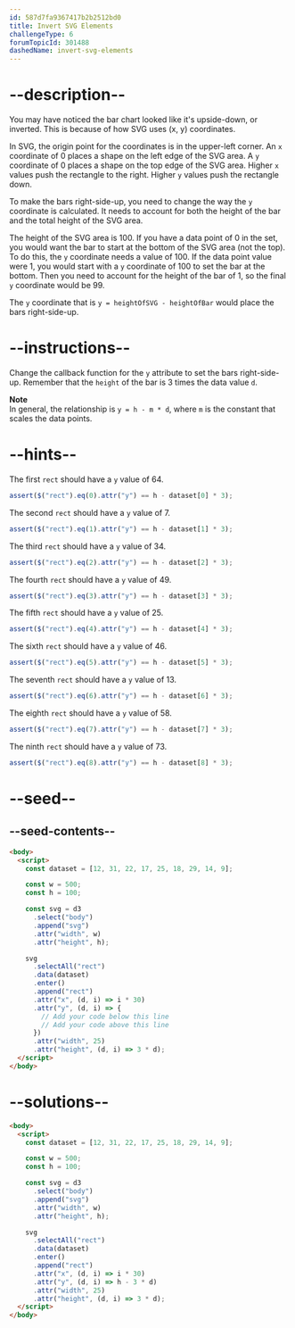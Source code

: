 ```yaml
---
id: 587d7fa9367417b2b2512bd0
title: Invert SVG Elements
challengeType: 6
forumTopicId: 301488
dashedName: invert-svg-elements
---
```


# --description--

You may have noticed the bar chart looked like it's upside-down, or inverted. This is because of how SVG uses (x, y) coordinates.

In SVG, the origin point for the coordinates is in the upper-left corner. An `x` coordinate of 0 places a shape on the left edge of the SVG area. A `y` coordinate of 0 places a shape on the top edge of the SVG area. Higher `x` values push the rectangle to the right. Higher `y` values push the rectangle down.

To make the bars right-side-up, you need to change the way the `y` coordinate is calculated. It needs to account for both the height of the bar and the total height of the SVG area.

The height of the SVG area is 100. If you have a data point of 0 in the set, you would want the bar to start at the bottom of the SVG area (not the top). To do this, the `y` coordinate needs a value of 100. If the data point value were 1, you would start with a `y` coordinate of 100 to set the bar at the bottom. Then you need to account for the height of the bar of 1, so the final `y` coordinate would be 99.

The `y` coordinate that is `y = heightOfSVG - heightOfBar` would place the bars right-side-up.

# --instructions--

Change the callback function for the `y` attribute to set the bars right-side-up. Remember that the `height` of the bar is 3 times the data value `d`.

**Note**  
In general, the relationship is `y = h - m * d`, where `m` is the constant that scales the data points.

# --hints--

The first `rect` should have a `y` value of 64.

```js
assert($("rect").eq(0).attr("y") == h - dataset[0] * 3);
```

The second `rect` should have a `y` value of 7.

```js
assert($("rect").eq(1).attr("y") == h - dataset[1] * 3);
```

The third `rect` should have a `y` value of 34.

```js
assert($("rect").eq(2).attr("y") == h - dataset[2] * 3);
```

The fourth `rect` should have a `y` value of 49.

```js
assert($("rect").eq(3).attr("y") == h - dataset[3] * 3);
```

The fifth `rect` should have a `y` value of 25.

```js
assert($("rect").eq(4).attr("y") == h - dataset[4] * 3);
```

The sixth `rect` should have a `y` value of 46.

```js
assert($("rect").eq(5).attr("y") == h - dataset[5] * 3);
```

The seventh `rect` should have a `y` value of 13.

```js
assert($("rect").eq(6).attr("y") == h - dataset[6] * 3);
```

The eighth `rect` should have a `y` value of 58.

```js
assert($("rect").eq(7).attr("y") == h - dataset[7] * 3);
```

The ninth `rect` should have a `y` value of 73.

```js
assert($("rect").eq(8).attr("y") == h - dataset[8] * 3);
```

# --seed--

## --seed-contents--

```html
<body>
  <script>
    const dataset = [12, 31, 22, 17, 25, 18, 29, 14, 9];

    const w = 500;
    const h = 100;

    const svg = d3
      .select("body")
      .append("svg")
      .attr("width", w)
      .attr("height", h);

    svg
      .selectAll("rect")
      .data(dataset)
      .enter()
      .append("rect")
      .attr("x", (d, i) => i * 30)
      .attr("y", (d, i) => {
        // Add your code below this line
        // Add your code above this line
      })
      .attr("width", 25)
      .attr("height", (d, i) => 3 * d);
  </script>
</body>
```

# --solutions--

```html
<body>
  <script>
    const dataset = [12, 31, 22, 17, 25, 18, 29, 14, 9];

    const w = 500;
    const h = 100;

    const svg = d3
      .select("body")
      .append("svg")
      .attr("width", w)
      .attr("height", h);

    svg
      .selectAll("rect")
      .data(dataset)
      .enter()
      .append("rect")
      .attr("x", (d, i) => i * 30)
      .attr("y", (d, i) => h - 3 * d)
      .attr("width", 25)
      .attr("height", (d, i) => 3 * d);
  </script>
</body>
```
